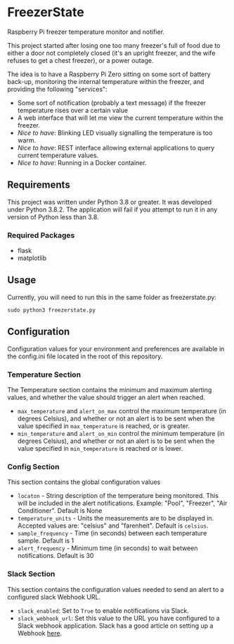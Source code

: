 # FreezerState
Raspberry Pi freezer temperature monitor and notifier.

This project started after losing one too many freezer's full of food due to either a door not completely closed (it's an upright freezer, and the wife refuses to get a chest freezer), or a power outage.

The idea is to have a Raspberry Pi Zero sitting on some sort of battery back-up, monitoring the internal temperature within the freezer, and providing the following "services":

* Some sort of notification (probably a text message) if the freezer temperature rises over a certain value
* A web interface that will let me view the current temperature within the freezer.
* _Nice to have_: Blinking LED visually signalling the temperature is too warm.
* _Nice to have_: REST interface allowing external applications to query current temperature values.
* _Nice to have_: Running in a Docker container.


## Requirements

This project was written under Python 3.8 or greater. It was developed under Python 3.8.2. The application will fail if you attempt to run it in any version of Python less than 3.8.

### Required Packages

* flask
* matplotlib

## Usage

Currently, you will need to run this in the same folder as freezerstate.py:

```
sudo python3 freezerstate.py
```

## Configuration

Configuration values for your environment and preferences are available in the config.ini file located in the root of this repository.

### Temperature Section

The Temperature section contains the minimum and maximum alerting values, and whether the value should trigger an alert when reached.

- `max_temperature` and `alert_on_max` control the maximum temperature (in degrees Celsius), and whether or not an alert is to be sent when the value specified in `max_temperature` is reached, or is greater.
- `min_temperature` and `alert_on_min` control the minimum temperature (in degrees Celsius), and whether or not an alert is to be sent when the value specified in `min_temperature` is reached or is lower.

### Config Section

This section contains the global configuration values

- `locaton` - String description of the temperature being monitored. This will be included in the alert notifications. Example: "Pool", "Freezer", "Air Conditioner". Default is None
- `temperature_units` - Units the measurements are to be displayed in. Accepted values are: "celsius" and "farenheit". Default is `celsius`.
- `sample_frequency` - Time (in seconds) between each temperature sample. Default is 1
- `alert_frequency` - Minimum time (in seconds) to wait between notifications. Default is 30

### Slack Section

This section contains the configuration values needed to send an alert to a configured slack Webhook URL.

- `slack_enabled`: Set to `True` to enable notifications via Slack.
- `slack_webhook_url`: Set this value to the URL you have configured to a Slack webhook application. Slack has a good article on setting up a Webhook [here](https://api.slack.com/messaging/webhooks).
